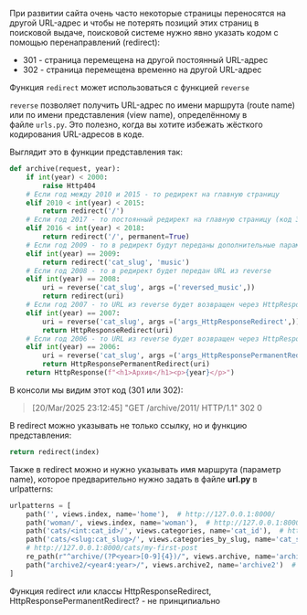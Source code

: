 При развитии сайта очень часто некоторые страницы переносятся на другой URL-адрес и чтобы не потерять позиций этих страниц в поисковой выдаче, поисковой системе нужно явно указать кодом с помощью перенаправлений (redirect):
* 301 - страница перемещена на другой постоянный URL-адрес
* 302 - страница перемещена временно на другой URL-адрес

Функция `redirect` может использоваться с функцией `reverse`

`reverse` позволяет получить URL-адрес по имени маршрута (route name) или по имени представления (view name), определённому в файле `urls.py`. Это полезно, когда вы хотите избежать жёсткого кодирования URL-адресов в коде.

Выглядит это в функции представления так:
```python
def archive(request, year):  
    if int(year) < 2000:  
        raise Http404  
    # Если год между 2010 и 2015 - то редирект на главную страницу  
    elif 2010 < int(year) < 2015:  
        return redirect('/')  
    # Если год 2017 - то постоянный редирект на главную страницу (код 301)  
    elif 2016 < int(year) < 2018:  
        return redirect('/', permanent=True)  
    # Если год 2009 - то в редирект будут переданы дополнительные параметры (music), а cat_slug - это имя маршрута из urlpatterns
    elif int(year) == 2009:  
        return redirect('cat_slug', 'music')  
    # Если год 2008 - то в редирект будет передан URL из reverse  
    elif int(year) == 2008:  
        uri = reverse('cat_slug', args =('reversed_music',))  
        return redirect(uri)  
    # Если год 2007 - то URL из reverse будет возвращен через HttpResponseRedirect (с кодом 302)  
    elif int(year) == 2007:  
        uri = reverse('cat_slug', args =('args_HttpResponseRedirect',))  
        return HttpResponseRedirect(uri)  
    # Если год 2006 - то URL из reverse будет возвращен через HttpResponsePermanentRedirect (с кодом 301)  
    elif int(year) == 2006:  
        uri = reverse('cat_slug', args =('args_HttpResponsePermanentRedirect',))  
        return HttpResponsePermanentRedirect(uri)  
    return HttpResponse(f"<h1>Архив</h1><p>{year}</p>")
```
В консоли мы видим этот код (301 или 302):
> [20/Mar/2025 23:12:45] "GET /archive/2011/ HTTP/1.1" 302 0

В redirect можно указывать не только ссылку, но и функцию представления:
```python
return redirect(index)
```

Также в redirect можно и нужно указывать имя маршрута (параметр name), которое предварительно нужно задать в файле **url.py** в urlpatterns:
```python
urlpatterns = [  
    path('', views.index, name='home'),  # http://127.0.0.1:8000/  
    path('woman/', views.index, name='woman'),  # http://127.0.0.1:8000/woman/  
    path('cats/<int:cat_id>/', views.categories, name='cat_id'),  # http://127.0.0.1:8000/cats/  
    path('cats/<slug:cat_slug>/', views.categories_by_slug, name='cat_slug'),  
    # http://127.0.0.1:8000/cats/my-first-post  
    re_path(r"^archive/(?P<year>[0-9]{4})/", views.archive, name='archive'),  # регулярное выражение архив+год  
    path("archive2/<year4:year>/", views.archive2, name='archive2')  # регулярное выражение архив2+год  
]
```

Функция redirect или классы  HttpResponseRedirect, HttpResponsePermanentRedirect? - не принципиально

